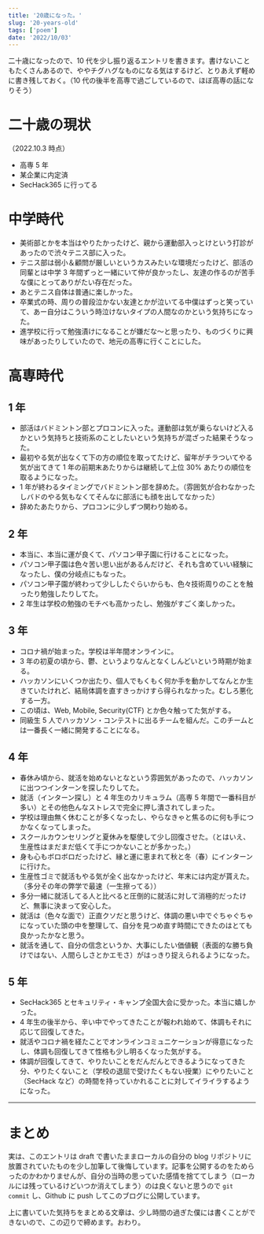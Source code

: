 ```yaml
---
title: '20歳になった。'
slug: '20-years-old'
tags: ['poem']
date: '2022/10/03'
---
```


二十歳になったので、10 代を少し振り返るエントリを書きます。書けないこともたくさんあるので、ややチグハグなものになる気はするけど、とりあえず軽めに書き残しておく。（10 代の後半を高専で過ごしているので、ほぼ高専の話になりそう）

# 二十歳の現状

（2022.10.3 時点）

- 高専 5 年
- 某企業に内定済
- SecHack365 に行ってる

# 中学時代

- 美術部とかを本当はやりたかったけど、親から運動部入っとけという打診があったので渋々テニス部に入った。
- テニス部は弱小＆顧問が厳しいというカスみたいな環境だったけど、部活の同輩とは中学 3 年間ずっと一緒にいて仲が良かったし、友達の作るのが苦手な僕にとってありがたい存在だった。
- あとテニス自体は普通に楽しかった。
- 卒業式の時、周りの普段泣かない友達とかが泣いてる中僕はずっと笑っていて、あー自分はこういう時泣けないタイプの人間なのかという気持ちになった。
- 進学校に行って勉強漬けになることが嫌だな〜と思ったり、ものづくりに興味があったりしていたので、地元の高専に行くことにした。

# 高専時代

## 1 年

- 部活はバドミントン部とプロコンに入った。運動部は気が乗らないけど入るかという気持ちと技術系のことしたいという気持ちが混ざった結果そうなった。
- 最初やる気が出なくて下の方の順位を取ってたけど、留年がチラついてやる気が出てきて 1 年の前期末あたりからは継続して上位 30% あたりの順位を取るようになった。
- 1 年が終わるタイミングでバドミントン部を辞めた。（雰囲気が合わなかったしバドのやる気もなくてそんなに部活にも顔を出してなかった）
- 辞めたあたりから、プロコンに少しずつ関わり始める。

## 2 年

- 本当に、本当に運が良くて、パソコン甲子園に行けることになった。
- パソコン甲子園は色々苦い思い出があるんだけど、それも含めていい経験になったし、僕の分岐点にもなった。
- パソコン甲子園が終わって少ししたぐらいからも、色々技術周りのことを触ったり勉強したりしてた。
- 2 年生は学校の勉強のモチベも高かったし、勉強がすごく楽しかった。

## 3 年

- コロナ禍が始まった。学校は半年間オンラインに。
- 3 年の初夏の頃から、鬱、というよりなんとなくしんどいという時期が始まる。
- ハッカソンにいくつか出たり、個人でもくもく何か手を動かしてなんとか生きていたけれど、結局体調を直すきっかけすら得られなかった。むしろ悪化する一方。
- この頃は、Web, Mobile, Security(CTF) とか色々触ってた気がする。
- 同級生 5 人でハッカソン・コンテストに出るチームを組んだ。このチームとは一番長く一緒に開発することになる。

## 4 年

- 春休み頃から、就活を始めないとなという雰囲気があったので、ハッカソンに出つつインターンを探したりしてた。
- 就活（インターン探し）と 4 年生のカリキュラム（高専 5 年間で一番科目が多い）とその他色んなストレスで完全に押し潰されてしまった。
- 学校は理由無く休むことが多くなったし、やらなきゃと焦るのに何も手につかなくなってしまった。
- スクールカウンセリングと夏休みを駆使して少し回復させた。（とはいえ、生産性はまだまだ低くて手につかないことが多かった。）
- 身も心もボロボロだったけど、縁と運に恵まれて秋と冬（春）にインターンに行けた。
- 生産性ゴミで就活もやる気が全く出なかったけど、年末には内定が貰えた。（多分その年の弊学で最速（一生擦ってる））
- 多分一緒に就活してる人と比べると圧倒的に就活に対して消極的だったけど、無事に決まって安心した。
- 就活は（色々な面で）正直クソだと思うけど、体調の悪い中でぐちゃぐちゃになっていた頭の中を整理して、自分を見つめ直す時間にできたのはとても良かったかなと思う。
- 就活を通して、自分の信念というか、大事にしたい価値観（表面的な勝ち負けではない、人間らしさとかエモさ）がはっきり捉えられるようになった。

## 5 年

- SecHack365 とセキュリティ・キャンプ全国大会に受かった。本当に嬉しかった。
- 4 年生の後半から、辛い中でやってきたことが報われ始めて、体調もそれに応じて回復してきた。
- 就活やコロナ禍を経たことでオンラインコミュニケーションが得意になったし、体調も回復してきて性格も少し明るくなった気がする。
- 体調が回復してきて、やりたいことをだんだんとできるようになってきた分、やりたくないこと（学校の退屈で受けたくもない授業）にやりたいこと（SecHack など）の時間を持っていかれることに対してイライラするようになった。

---

# まとめ

実は、このエントリは draft で書いたままローカルの自分の blog リポジトリに放置されていたものを少し加筆して後悔しています。記事を公開するのをためらったのかわかりませんが、自分の当時の思っていた感情を捨ててしまう（ローカルには残っているけどいつか消えてしまう）のは良くないと思うので `git commit` し、Github に push してこのブログに公開しています。

上に書いていた気持ちをまとめる文章は、少し時間の過ぎた僕には書くことができないので、この辺りで締めます。おわり。
